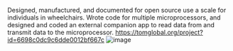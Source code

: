 Designed, manufactured, and documented for open source use a scale for individuals in wheelchairs. 
Wrote code for multiple microprocessors, and designed and coded an external companion app to read data from and transmit data to the microprocessor. 
https://tomglobal.org/project?id=6698c0dc9c6dde0012bf667c
![image](https://github.com/user-attachments/assets/65798ee7-5610-453e-af3d-806d65211c48)
